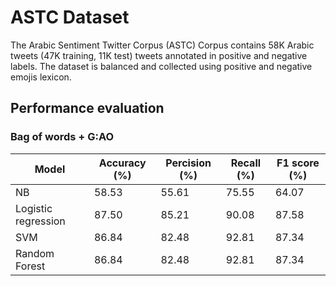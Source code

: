 # ASTC Dataset
The Arabic Sentiment Twitter Corpus (ASTC) Corpus contains 58K Arabic tweets (47K training, 11K test) tweets annotated in positive and negative labels. The dataset is balanced and collected using positive and negative emojis lexicon.

## Performance evaluation
### Bag of words + G:AO
| Model| Accuracy (%) | Percision (%) | Recall (%) | F1 score (%)|
| -| - | - | - | - |
| NB | 58.53 | 55.61 | 75.55 | 64.07 |
| Logistic regression | 87.50 | 85.21 | 90.08 | 87.58 |
| SVM | 86.84 | 82.48 | 92.81 | 87.34 |
| Random Forest | 86.84 | 82.48 | 92.81 | 87.34 |
